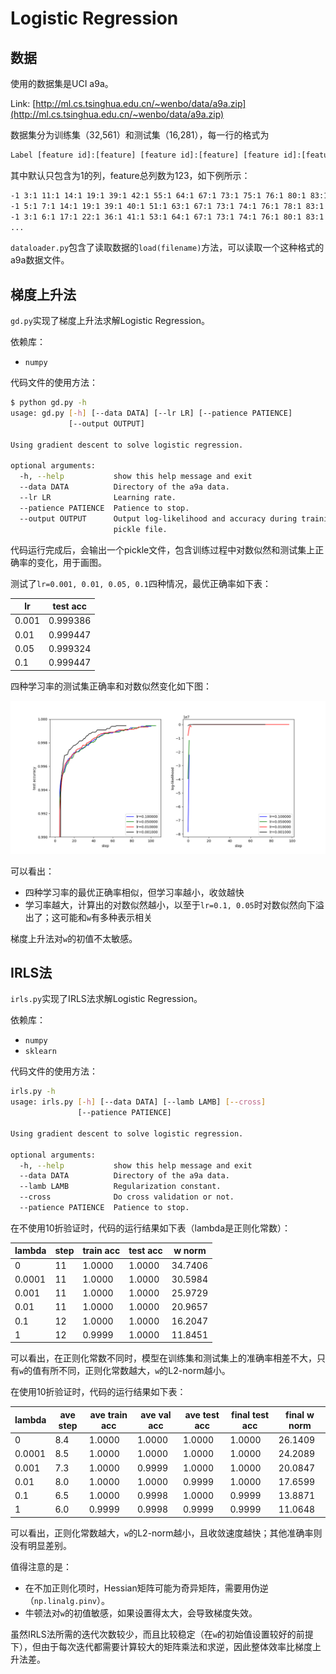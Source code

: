 # Logistic Regression

## 数据

使用的数据集是UCI a9a。

Link: [http://ml.cs.tsinghua.edu.cn/~wenbo/data/a9a.zip](http://ml.cs.tsinghua.edu.cn/~wenbo/data/a9a.zip)

数据集分为训练集（32,561）和测试集（16,281），每一行的格式为

```txt
Label [feature id]:[feature] [feature id]:[feature] [feature id]:[feature] [feature id]:[feature]
```

其中默认只包含为1的列，feature总列数为123，如下例所示：

```txt
-1 3:1 11:1 14:1 19:1 39:1 42:1 55:1 64:1 67:1 73:1 75:1 76:1 80:1 83:1
-1 5:1 7:1 14:1 19:1 39:1 40:1 51:1 63:1 67:1 73:1 74:1 76:1 78:1 83:1
-1 3:1 6:1 17:1 22:1 36:1 41:1 53:1 64:1 67:1 73:1 74:1 76:1 80:1 83:1
...
```

`dataloader.py`包含了读取数据的`load(filename)`方法，可以读取一个这种格式的a9a数据文件。

## 梯度上升法

`gd.py`实现了梯度上升法求解Logistic Regression。

依赖库：

* `numpy`

代码文件的使用方法：

```bash
$ python gd.py -h
usage: gd.py [-h] [--data DATA] [--lr LR] [--patience PATIENCE]
             [--output OUTPUT]

Using gradient descent to solve logistic regression.

optional arguments:
  -h, --help           show this help message and exit
  --data DATA          Directory of the a9a data.
  --lr LR              Learning rate.
  --patience PATIENCE  Patience to stop.
  --output OUTPUT      Output log-likelihood and accuracy during training to
                       pickle file.
```

代码运行完成后，会输出一个pickle文件，包含训练过程中对数似然和测试集上正确率的变化，用于画图。

测试了`lr=0.001, 0.01, 0.05, 0.1`四种情况，最优正确率如下表：

| lr    | test acc |
| ----- | -------- |
| 0.001 | 0.999386 |
| 0.01  | 0.999447 |
| 0.05  | 0.999324 |
| 0.1   | 0.999447 |

四种学习率的测试集正确率和对数似然变化如下图：

![正确率和对数似然变化](fig/gd.png)

可以看出：

* 四种学习率的最优正确率相似，但学习率越小，收敛越快
* 学习率越大，计算出的对数似然越小，以至于`lr=0.1, 0.05`时对数似然向下溢出了；这可能和`w`有多种表示相关

梯度上升法对`w`的初值不太敏感。

## IRLS法

`irls.py`实现了IRLS法求解Logistic Regression。

依赖库：

* `numpy`
* `sklearn`

代码文件的使用方法：

```bash
irls.py -h
usage: irls.py [-h] [--data DATA] [--lamb LAMB] [--cross]
               [--patience PATIENCE]

Using gradient descent to solve logistic regression.

optional arguments:
  -h, --help           show this help message and exit
  --data DATA          Directory of the a9a data.
  --lamb LAMB          Regularization constant.
  --cross              Do cross validation or not.
  --patience PATIENCE  Patience to stop.
```

在不使用10折验证时，代码的运行结果如下表（lambda是正则化常数）：

| lambda | step | train acc | test acc | w norm  |
| ------ | ---- | --------- | -------- | ------- |
| 0      | 11   | 1.0000    | 1.0000   | 34.7406 |
| 0.0001 | 11   | 1.0000    | 1.0000   | 30.5984 |
| 0.001  | 11   | 1.0000    | 1.0000   | 25.9729 |
| 0.01   | 11   | 1.0000    | 1.0000   | 20.9657 |
| 0.1    | 12   | 1.0000    | 1.0000   | 16.2047 |
| 1      | 12   | 0.9999    | 1.0000   | 11.8451 |

可以看出，在正则化常数不同时，模型在训练集和测试集上的准确率相差不大，只有`w`的值有所不同，正则化常数越大，`w`的L2-norm越小。

在使用10折验证时，代码的运行结果如下表：

| lambda | ave step | ave train acc | ave val acc | ave test acc | final test acc | final w norm |
| ------ | -------- | ------------- | ----------- | ------------ | -------------- | ------------ |
| 0      | 8.4 | 1.0000 | 1.0000 | 1.0000 | 1.0000 | 26.1409 |
| 0.0001 | 8.5 | 1.0000 | 1.0000 | 1.0000 | 1.0000 | 24.2089 |
| 0.001  | 7.3 | 1.0000 | 0.9999 | 1.0000 | 1.0000 | 20.0847 |
| 0.01   | 8.0 | 1.0000 | 1.0000 | 0.9999 | 1.0000 | 17.6599 |
| 0.1    | 6.5 | 1.0000 | 0.9998 | 1.0000 | 0.9999 | 13.8871 |
| 1      | 6.0 | 0.9999 | 0.9998 | 0.9999 | 0.9999 | 11.0648 |

可以看出，正则化常数越大，`w`的L2-norm越小，且收敛速度越快；其他准确率则没有明显差别。

值得注意的是：

* 在不加正则化项时，Hessian矩阵可能为奇异矩阵，需要用伪逆（`np.linalg.pinv`）。
* 牛顿法对`w`的初值敏感，如果设置得太大，会导致梯度失效。

虽然IRLS法所需的迭代次数较少，而且比较稳定（在`w`的初始值设置较好的前提下），但由于每次迭代都需要计算较大的矩阵乘法和求逆，因此整体效率比梯度上升法差。

